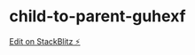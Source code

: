 # child-to-parent-guhexf

[Edit on StackBlitz ⚡️](https://stackblitz.com/edit/child-to-parent-guhexf)